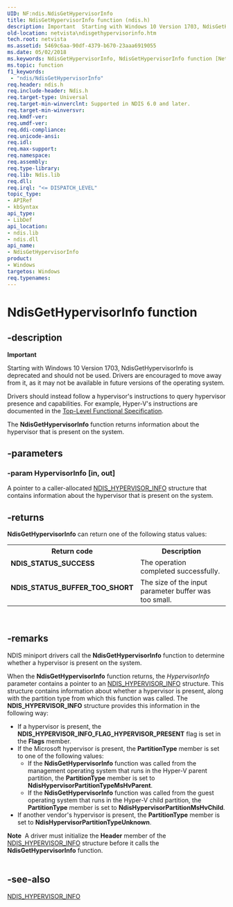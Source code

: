 ```yaml
---
UID: NF:ndis.NdisGetHypervisorInfo
title: NdisGetHypervisorInfo function (ndis.h)
description: Important  Starting with Windows 10 Version 1703, NdisGetHypervisorInfo is deprecated and should not be used.
old-location: netvista\ndisgethypervisorinfo.htm
tech.root: netvista
ms.assetid: 5469c6aa-90df-4379-b670-23aaa6919055
ms.date: 05/02/2018
ms.keywords: NdisGetHypervisorInfo, NdisGetHypervisorInfo function [Network Drivers Starting with Windows Vista], ndis/NdisGetHypervisorInfo, netvista.ndisgethypervisorinfo, virtual_machine_queue_ref_afe96cc4-b307-4953-9587-65b6bec35b18.xml
ms.topic: function
f1_keywords:
 - "ndis/NdisGetHypervisorInfo"
req.header: ndis.h
req.include-header: Ndis.h
req.target-type: Universal
req.target-min-winverclnt: Supported in NDIS 6.0 and later.
req.target-min-winversvr: 
req.kmdf-ver: 
req.umdf-ver: 
req.ddi-compliance: 
req.unicode-ansi: 
req.idl: 
req.max-support: 
req.namespace: 
req.assembly: 
req.type-library: 
req.lib: Ndis.lib
req.dll: 
req.irql: "<= DISPATCH_LEVEL"
topic_type:
- APIRef
- kbSyntax
api_type:
- LibDef
api_location:
- ndis.lib
- ndis.dll
api_name:
- NdisGetHypervisorInfo
product:
- Windows
targetos: Windows
req.typenames: 
---
```


# NdisGetHypervisorInfo function


## -description


<div class="alert"><b>Important</b>  <p class="note">Starting with Windows 10 Version 1703, NdisGetHypervisorInfo is deprecated and should not be used.  Drivers are encouraged to move away from it, as it may not be available in future versions of the operating system. 

<p class="note">Drivers should instead follow a hypervisor's instructions to query hypervisor presence and capabilities. For example, Hyper-V's instructions are documented in the <a href="https://docs.microsoft.com/virtualization/hyper-v-on-windows/reference/tlfs">Top-Level Functional Specification</a>.

</div>

The <b>NdisGetHypervisorInfo</b> function returns information about the hypervisor that is present on the system.


## -parameters




### -param HypervisorInfo [in, out]

A pointer to a caller-allocated <a href="https://docs.microsoft.com/windows-hardware/drivers/ddi/content/ntddndis/ns-ntddndis-_ndis_hypervisor_info">NDIS_HYPERVISOR_INFO</a> structure that
     contains information about the hypervisor that is present on the system.


## -returns



<b>NdisGetHypervisorInfo</b> can return one of the following status values:

<table>
<tr>
<th>Return code</th>
<th>Description</th>
</tr>
<tr>
<td width="40%">
<dl>
<dt><b>NDIS_STATUS_SUCCESS</b></dt>
</dl>
</td>
<td width="60%">
The operation completed successfully.

</td>
</tr>
<tr>
<td width="40%">
<dl>
<dt><b>NDIS_STATUS_BUFFER_TOO_SHORT</b></dt>
</dl>
</td>
<td width="60%">
The size of the input parameter buffer was too small.

</td>
</tr>
</table>
 




## -remarks



NDIS miniport drivers call the 
    <b>NdisGetHypervisorInfo</b> function to determine whether a hypervisor is present on the system.

When the <b>NdisGetHypervisorInfo</b> function returns, the <i>HypervisorInfo</i> parameter contains a pointer to an <a href="https://docs.microsoft.com/windows-hardware/drivers/ddi/content/ntddndis/ns-ntddndis-_ndis_hypervisor_info">NDIS_HYPERVISOR_INFO</a> structure. This structure contains information about whether a hypervisor is present, along with the partition type from which this function was called. The <b>NDIS_HYPERVISOR_INFO</b> structure provides this information in the following way:

<ul>
<li>
If a hypervisor is present, the <b>NDIS_HYPERVISOR_INFO_FLAG_HYPERVISOR_PRESENT</b> 
flag is set in the <b>Flags</b> member.

</li>
<li>
If the Microsoft hypervisor is present, the <b>PartitionType</b> member is set to one of the following values: 

<ul>
<li>
If the <b>NdisGetHypervisorInfo</b> function was called from the management operating system that runs in the Hyper-V parent partition, the <b>PartitionType</b> member is set to <b>NdisHypervisorPartitionTypeMsHvParent</b>.

</li>
<li>
If the <b>NdisGetHypervisorInfo</b> function was called from the guest operating system that runs in the Hyper-V child partition, the <b>PartitionType</b> member is set to <b>NdisHypervisorPartitionMsHvChild</b>.

</li>
</ul>
</li>
<li>
If another vendor's hypervisor is present, the <b>PartitionType</b> member is set to  <b>NdisHypervisorPartitionTypeUnknown</b>.

</li>
</ul>
<div class="alert"><b>Note</b>  A driver must initialize the 
    <b>Header</b> member of the <a href="https://docs.microsoft.com/windows-hardware/drivers/ddi/content/ntddndis/ns-ntddndis-_ndis_hypervisor_info">NDIS_HYPERVISOR_INFO</a> structure before it calls the <b>NdisGetHypervisorInfo</b> function.</div>
<div> </div>



## -see-also




<a href="https://docs.microsoft.com/windows-hardware/drivers/ddi/content/ntddndis/ns-ntddndis-_ndis_hypervisor_info">NDIS_HYPERVISOR_INFO</a>
 

 

